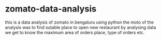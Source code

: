 # zomato-data-analysis
this is a data analysis of zomato in bengaluru using python the moto of the analysis was to find sutable place to open new restaurant by analysing data we get to know the maximum area of orders place, type of orders etc.
